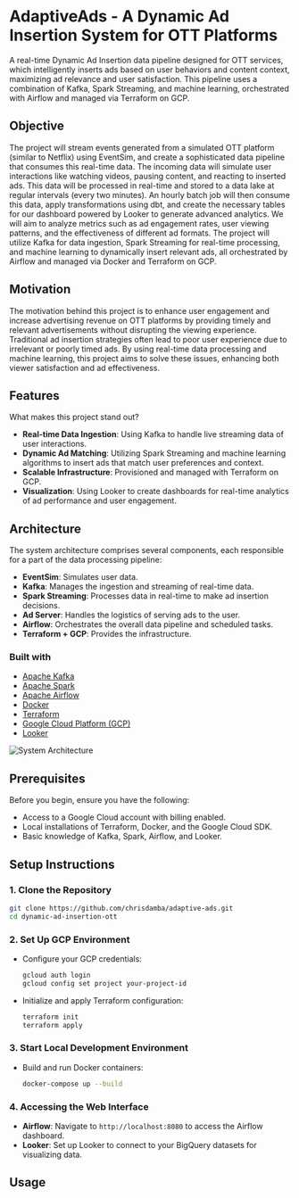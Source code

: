# AdaptiveAds - A Dynamic Ad Insertion System for OTT Platforms

A real-time Dynamic Ad Insertion data pipeline designed for OTT services, which intelligently inserts ads based on user behaviors and content context, maximizing ad relevance and user satisfaction. This pipeline uses a combination of Kafka, Spark Streaming, and machine learning, orchestrated with Airflow and managed via Terraform on GCP.

## Objective

The project will stream events generated from a simulated OTT platform (similar to Netflix) using EventSim, and create a sophisticated data pipeline that consumes this real-time data. The incoming data will simulate user interactions like watching videos, pausing content, and reacting to inserted ads. This data will be processed in real-time and stored to a data lake at regular intervals (every two minutes). An hourly batch job will then consume this data, apply transformations using dbt, and create the necessary tables for our dashboard powered by Looker to generate advanced analytics. We will aim to analyze metrics such as ad engagement rates, user viewing patterns, and the effectiveness of different ad formats. The project will utilize Kafka for data ingestion, Spark Streaming for real-time processing, and machine learning to dynamically insert relevant ads, all orchestrated by Airflow and managed via Docker and Terraform on GCP.

## Motivation

The motivation behind this project is to enhance user engagement and increase advertising revenue on OTT platforms by providing timely and relevant advertisements without disrupting the viewing experience. Traditional ad insertion strategies often lead to poor user experience due to irrelevant or poorly timed ads. By using real-time data processing and machine learning, this project aims to solve these issues, enhancing both viewer satisfaction and ad effectiveness.


## Features

What makes this project stand out?
- **Real-time Data Ingestion**: Using Kafka to handle live streaming data of user interactions.
- **Dynamic Ad Matching**: Utilizing Spark Streaming and machine learning algorithms to insert ads that match user preferences and context.
- **Scalable Infrastructure**: Provisioned and managed with Terraform on GCP.
- **Visualization**: Using Looker to create dashboards for real-time analytics of ad performance and user engagement.

## Architecture

The system architecture comprises several components, each responsible for a part of the data processing pipeline:

- **EventSim**: Simulates user data.
- **Kafka**: Manages the ingestion and streaming of real-time data.
- **Spark Streaming**: Processes data in real-time to make ad insertion decisions.
- **Ad Server**: Handles the logistics of serving ads to the user.
- **Airflow**: Orchestrates the overall data pipeline and scheduled tasks.
- **Terraform + GCP**: Provides the infrastructure.

### Built with
- [Apache Kafka](https://kafka.apache.org/)
- [Apache Spark](https://spark.apache.org/)
- [Apache Airflow](https://airflow.apache.org/)
- [Docker](https://www.docker.com/)
- [Terraform](https://www.terraform.io/)
- [Google Cloud Platform (GCP)](https://cloud.google.com/)
- [Looker](https://looker.com/)

![System Architecture](link-to-architecture-diagram.png)  <!-- Link to your architecture diagram -->

## Prerequisites

Before you begin, ensure you have the following:
- Access to a Google Cloud account with billing enabled.
- Local installations of Terraform, Docker, and the Google Cloud SDK.
- Basic knowledge of Kafka, Spark, Airflow, and Looker.

## Setup Instructions

### 1. Clone the Repository

```bash
git clone https://github.com/chrisdamba/adaptive-ads.git
cd dynamic-ad-insertion-ott
```

### 2. Set Up GCP Environment

- Configure your GCP credentials:
  ```bash
  gcloud auth login
  gcloud config set project your-project-id
  ```

- Initialize and apply Terraform configuration:
  ```bash
  terraform init
  terraform apply
  ```

### 3. Start Local Development Environment

- Build and run Docker containers:
  ```bash
  docker-compose up --build
  ```

### 4. Accessing the Web Interface

- **Airflow**: Navigate to `http://localhost:8080` to access the Airflow dashboard.
- **Looker**: Set up Looker to connect to your BigQuery datasets for visualizing data.

## Usage



